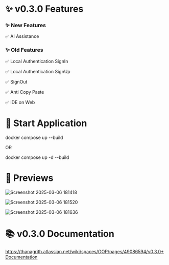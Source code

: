 # ✨ v0.3.0 Features

### ✨ New Features

✅ AI Assistance

### ✨ Old Features

✅ Local Authentication SignIn

✅ Local Authentication SignUp

✅ SignOut

✅ Anti Copy Paste

✅ IDE on Web

# 🚀 Start Application

docker compose up --build

OR

docker compose up -d --build

# 👀 Previews

![Screenshot 2025-03-06 181418](https://github.com/user-attachments/assets/f42465ae-7d10-42ba-bac8-5a9fbd90d256)

![Screenshot 2025-03-06 181520](https://github.com/user-attachments/assets/1338a88f-7f27-4301-a50f-b7a608815346)

![Screenshot 2025-03-06 181636](https://github.com/user-attachments/assets/69ee90f9-f33e-4459-9707-c8a6928036dd)

# 📚 v0.3.0 Documentation
https://thanagrith.atlassian.net/wiki/spaces/OOP/pages/49086594/v0.3.0+Documentation
